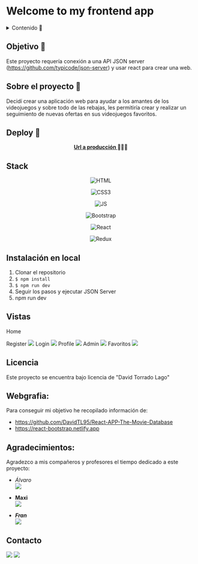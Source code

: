 # Welcome to my frontend app  

<details>
  <summary>Contenido 📝</summary>
  <ol>
    <li><a href="#objetivo-🎯">Objetivo</a></li>
    <li><a href="#sobre-el-proyecto-🔎">Sobre el proyecto</a></li>
    <li><a href="#deploy-🚀">Deploy</a></li>
    <li><a href="#stack">Stack</a></li>
    <li><a href="#instalación-en-local">Instalación</a></li>
    <li><a href="#vistas">Vistas</a></li>
    <li><a href="#licencia">Licencia</a></li>
    <li><a href="#webgrafia">Webgrafia</a></li>
    <li><a href="#agradecimientos">Agradecimientos</a></li>
    <li><a href="#contacto">Contacto</a></li>
  </ol>
</details>

## Objetivo 🎯
Este proyecto requería conexión a una API JSON server (https://github.com/typicode/json-server) y usar react para crear una web.

## Sobre el proyecto 🔎
Decidí crear una aplicación web para ayudar a los amantes de los videojuegos y sobre todo de las rebajas, les permitiría crear y realizar un seguimiento de nuevas ofertas en sus videojuegos favoritos.   
  
## Deploy 🚀
<div align="center">
    <a href="https://react-steam-nine.vercel.app"><strong>Url a producción </strong></a>🚀🚀🚀
</div>

## Stack
<div align="center">

  ![HTML](https://github.com/DavidTL95/React-APP-The-Movie-Database/assets/134488502/5fe1620d-3d3a-4268-bf8b-fccc67fe857e)
  
  ![CSS3](https://github.com/DavidTL95/React-APP-The-Movie-Database/assets/134488502/e7c03987-ec35-4309-8f28-44bcf60ae731)
  
  ![JS](https://github.com/DavidTL95/React-APP-The-Movie-Database/assets/134488502/19cae437-7fea-4710-a31b-e2da72325050)
  
  ![Bootstrap](https://github.com/DavidTL95/React-APP-The-Movie-Database/assets/134488502/b53ea6ed-1fc7-40d1-afbc-e51c78a31e45)
  
  ![React](https://github.com/DavidTL95/React-APP-The-Movie-Database/assets/134488502/3964546f-171c-4d5d-bde0-e552ba53280d)
  
  ![Redux](https://github.com/DavidTL95/React-APP-The-Movie-Database/assets/134488502/ca286e09-0b1e-484c-95e2-c208935db81f)

</div>

## Instalación en local
1. Clonar el repositorio
2. ` $ npm install `
3. ``` $ npm run dev ```
4. Seguir los pasos y ejecutar JSON Server
5. npm run dev

## Vistas
Home
 
Register
<img src="./images/register.png">
Login
<img src="./images/login.png">
Profile
<img src="./images/profile.png">
Admin
<img src="./images/routines.png">
Favoritos
<img src="./images/exercises.png">

## Licencia
Este proyecto se encuentra bajo licencia de "David Torrado Lago"

## Webgrafia:
Para conseguir mi objetivo he recopilado información de:
- https://github.com/DavidTL95/React-APP-The-Movie-Database
- https://react-bootstrap.netlify.app

## Agradecimientos:

Agradezco a mis compañeros y profesores el tiempo dedicado a este proyecto:

- *Álvaro*  
<a href="https://github.com/Roekan" target="_blank"><img src="https://img.shields.io/badge/github-24292F?style=for-the-badge&logo=github&logoColor=white" target="_blank"></a> 

- **Maxi**  
<a href="https://www.github.com/MaxiChavez" target="_blank"><img src="https://img.shields.io/badge/github-24292F?style=for-the-badge&logo=github&logoColor=red" target="_blank"></a>

- ***Fran***  
<a href="https://www.github.com/friquelmesori" target="_blank"><img src="https://img.shields.io/badge/github-24292F?style=for-the-badge&logo=github&logoColor=green" target="_blank"></a> 

## Contacto

<a href = "mailto:david.torrado95@gmail.com"><img src="https://img.shields.io/badge/Gmail-C6362C?style=for-the-badge&logo=gmail&logoColor=white" target="_blank"></a>
<a href="https://www.linkedin.com/in/david-torrado-4b08121a6/" target="_blank"><img src="https://img.shields.io/badge/-LinkedIn-%230077B5?style=for-the-badge&logo=linkedin&logoColor=white" target="_blank"></a> 
</p>
